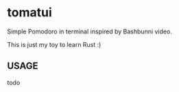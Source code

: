 # tomatui
Simple Pomodoro in terminal inspired by Bashbunni video.

This is just my toy to learn Rust :)

## USAGE
todo
